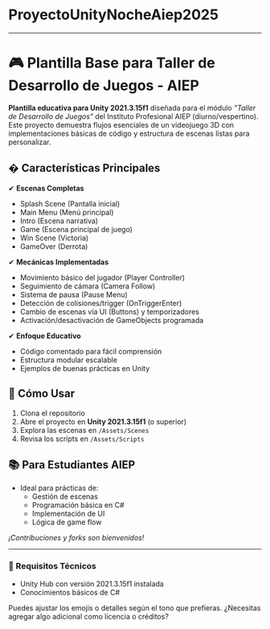 # ProyectoUnityNocheAiep2025
---

# 🎮 Plantilla Base para Taller de Desarrollo de Juegos - AIEP  

**Plantilla educativa para Unity 2021.3.15f1** diseñada para el módulo *"Taller de Desarrollo de Juegos"* del Instituto Profesional AIEP (diurno/vespertino). Este proyecto demuestra flujos esenciales de un videojuego 3D con implementaciones básicas de código y estructura de escenas listas para personalizar.

## � Características Principales  
✔ **Escenas Completas**  
- Splash Scene (Pantalla inicial)  
- Main Menu (Menú principal)  
- Intro (Escena narrativa)  
- Game (Escena principal de juego)  
- Win Scene (Victoria)  
- GameOver (Derrota)  

✔ **Mecánicas Implementadas**  
- Movimiento básico del jugador (Player Controller)  
- Seguimiento de cámara (Camera Follow)  
- Sistema de pausa (Pause Menu)  
- Detección de colisiones/trigger (OnTriggerEnter)  
- Cambio de escenas vía UI (Buttons) y temporizadores  
- Activación/desactivación de GameObjects programada  

✔ **Enfoque Educativo**  
- Código comentado para fácil comprensión  
- Estructura modular escalable  
- Ejemplos de buenas prácticas en Unity  

## 🚀 Cómo Usar  
1. Clona el repositorio  
2. Abre el proyecto en **Unity 2021.3.15f1** (o superior) 
3. Explora las escenas en `/Assets/Scenes`  
4. Revisa los scripts en `/Assets/Scripts`  

## 📚 Para Estudiantes AIEP  
- Ideal para prácticas de:  
  - Gestión de escenas  
  - Programación básica en C#  
  - Implementación de UI  
  - Lógica de game flow  

*¡Contribuciones y forks son bienvenidos!*  

--- 

### 🔧 Requisitos Técnicos  
- Unity Hub con versión 2021.3.15f1 instalada  
- Conocimientos básicos de C#  

Puedes ajustar los emojis o detalles según el tono que prefieras. ¿Necesitas agregar algo adicional como licencia o créditos?
